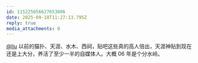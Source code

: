 ```yaml
---
id: 115225056627653086
date: 2025-09-18T11:27:13.795Z
reply: true
media_attachments: 0
---
```


<p><span class="h-card" translate="no"><a href="https://iliu.org/" class="u-url mention" rel="nofollow noopener" target="_blank">@<span>liu</span></a></span> 以前的猫扑、天涯、水木、西祠，贴吧这些真的高人倍出，天涯神贴到现在还是上大分，养活了至少一半的自媒体人。大概 06 年是个分水岭。</p>
